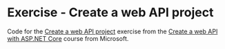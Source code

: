 # Exercise - Create a web API project

Code for the [Create a web API project](https://docs.microsoft.com/en-us/learn/modules/build-web-api-aspnet-core/3-exercise-create-web-api) exercise from the [Create a web API with ASP.NET Core](https://docs.microsoft.com/en-us/learn/modules/build-web-api-aspnet-core/) course from Microsoft.

